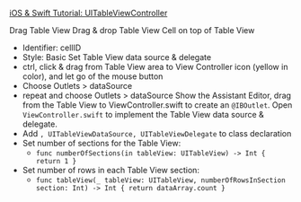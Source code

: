 [iOS & Swift Tutorial: UITableViewController](https://www.ralfebert.de/tutorials/ios-swift-uitableviewcontroller/)


Drag Table View
Drag & drop Table View Cell on top of Table View
  - Identifier: cellID
  - Style: Basic
Set Table View data source & delegate
  - ctrl, click & drag from Table View area to View Controller icon (yellow in color), and let go of the mouse button
  - Choose Outlets > dataSource
  - repeat and choose Outlets > dataSource
Show the Assistant Editor, drag from the Table View to ViewController.swift to create an `@IBOutlet`.
Open `ViewController.swift` to implement the Table View data source & delegate.
  - Add `, UITableViewDataSource, UITableViewDelegate` to class declaration
  - Set number of sections for the Table View:
    - `func numberOfSections(in tableView: UITableView) -> Int { return 1 }`
  - Set number of rows in each Table View section:
    - `func tableView(_ tableView: UITableView, numberOfRowsInSection section: Int) -> Int { return dataArray.count }`
